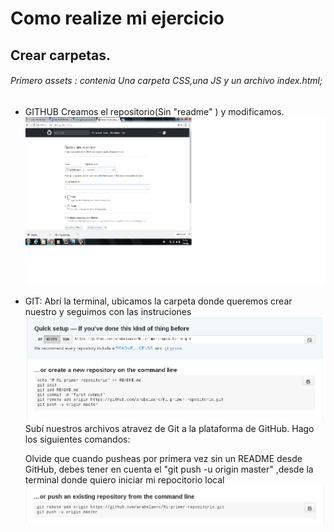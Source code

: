 # Como realize mi ejercicio
## Crear carpetas.
###### Primero assets : contenia Una carpeta CSS,una JS y un archivo index.html;
*  GITHUB
    Creamos el repositorio(Sin "readme" ) y modificamos.
    ![Alt-Text](github.png)
*  GIT: 
	Abrí la terminal, ubicamos la carpeta donde queremos crear nuestro
	y seguimos con las instruciones 
	![Alt-Text](git.png)
	Subí nuestros archivos atravez de Git a la plataforma de GitHub.
	Hago los siguientes comandos:
		
	Olvide que cuando pusheas por primera vez sin un README desde GitHub,
	debes tener en cuenta el "git push -u origin master" ,desde la terminal
	donde quiero iniciar mi repocitorio local
	![Alt-Text](imar.png)
	 

    